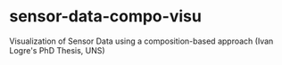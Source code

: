 sensor-data-compo-visu
======================

Visualization of Sensor Data using a composition-based approach (Ivan Logre's PhD Thesis, UNS) 
